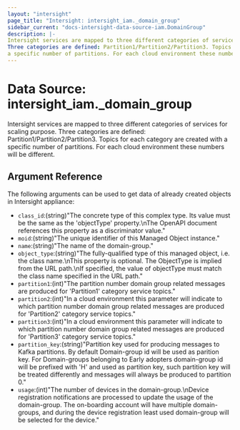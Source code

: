 ```yaml
---
layout: "intersight"
page_title: "Intersight: intersight_iam._domain_group"
sidebar_current: "docs-intersight-data-source-iam.DomainGroup"
description: |-
Intersight services are mapped to three different categories of services for scaling purpose.
Three categories are defined: Partition1/Partition2/Partition3. Topics for each category are created with
a specific number of partitions. For each cloud environment these numbers will be different.
---
```


# Data Source: intersight_iam._domain_group
Intersight services are mapped to three different categories of services for scaling purpose.
Three categories are defined: Partition1/Partition2/Partition3. Topics for each category are created with
a specific number of partitions. For each cloud environment these numbers will be different.
## Argument Reference
The following arguments can be used to get data of already created objects in Intersight appliance:
* `class_id`:(string)"The concrete type of this complex type. Its value must be the same as the 'objectType' property.\nThe OpenAPI document references this property as a discriminator value."
* `moid`:(string)"The unique identifier of this Managed Object instance."
* `name`:(string)"The name of the domain-group."
* `object_type`:(string)"The fully-qualified type of this managed object, i.e. the class name.\nThis property is optional. The ObjectType is implied from the URL path.\nIf specified, the value of objectType must match the class name specified in the URL path."
* `partition1`:(int)"The partition number domain group related messages are produced for 'Partition1' category service topics."
* `partition2`:(int)"In a cloud environment this parameter will indicate to which partition number domain group related messages are produced for 'Partition2' category service topics."
* `partition3`:(int)"In a cloud environment this parameter will indicate to which partition number domain group related messages are produced for 'Partition3' category service topics."
* `partition_key`:(string)"Partition key used for producing messages to Kafka partitions. By default Domain-group id will be used as parition key. For Domain-groups belonging to Early adopters domain-group id will be prefixed with 'H' and used as partition key, such partition key will be treated differently and messages will always be produced to partition 0."
* `usage`:(int)"The number of devices in the domain-group.\nDevice registration notifications are processed to update the usage of the domain-group. The on-boarding account will have multiple domain-groups, and during the device registration least used domain-group will be selected for the device."
